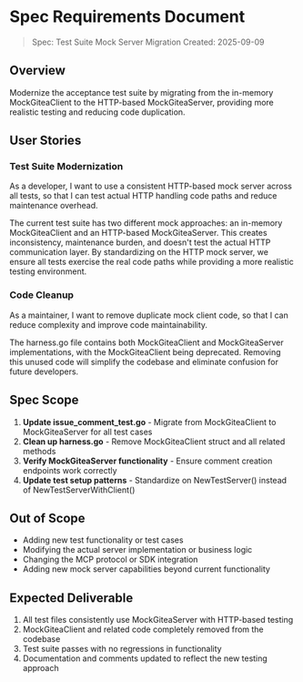 # Spec Requirements Document

> Spec: Test Suite Mock Server Migration
> Created: 2025-09-09

## Overview

Modernize the acceptance test suite by migrating from the in-memory MockGiteaClient to the HTTP-based MockGiteaServer, providing more realistic testing and reducing code duplication.

## User Stories

### Test Suite Modernization

As a developer, I want to use a consistent HTTP-based mock server across all tests, so that I can test actual HTTP handling code paths and reduce maintenance overhead.

The current test suite has two different mock approaches: an in-memory MockGiteaClient and an HTTP-based MockGiteaServer. This creates inconsistency, maintenance burden, and doesn't test the actual HTTP communication layer. By standardizing on the HTTP mock server, we ensure all tests exercise the real code paths while providing a more realistic testing environment.

### Code Cleanup

As a maintainer, I want to remove duplicate mock client code, so that I can reduce complexity and improve code maintainability.

The harness.go file contains both MockGiteaClient and MockGiteaServer implementations, with the MockGiteaClient being deprecated. Removing this unused code will simplify the codebase and eliminate confusion for future developers.

## Spec Scope

1. **Update issue_comment_test.go** - Migrate from MockGiteaClient to MockGiteaServer for all test cases
2. **Clean up harness.go** - Remove MockGiteaClient struct and all related methods
3. **Verify MockGiteaServer functionality** - Ensure comment creation endpoints work correctly
4. **Update test setup patterns** - Standardize on NewTestServer() instead of NewTestServerWithClient()

## Out of Scope

- Adding new test functionality or test cases
- Modifying the actual server implementation or business logic
- Changing the MCP protocol or SDK integration
- Adding new mock server capabilities beyond current functionality

## Expected Deliverable

1. All test files consistently use MockGiteaServer with HTTP-based testing
2. MockGiteaClient and related code completely removed from the codebase
3. Test suite passes with no regressions in functionality
4. Documentation and comments updated to reflect the new testing approach